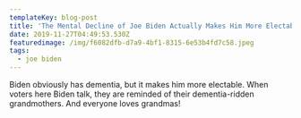 ```yaml
---
templateKey: blog-post
title: 'The Mental Decline of Joe Biden Actually Makes Him More Electable '
date: 2019-11-27T04:49:53.530Z
featuredimage: /img/f6082dfb-d7a9-4bf1-8315-6e53b4fd7c58.jpeg
tags:
  - joe biden
---
```

Biden obviously has dementia, but it makes him more electable. When voters here Biden talk, they are reminded of their dementia-ridden grandmothers. And everyone loves grandmas!
